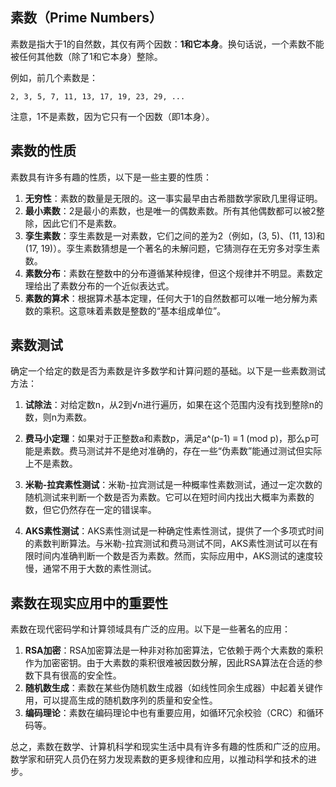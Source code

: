## 素数（Prime Numbers）

素数是指大于1的自然数，其仅有两个因数：**1和它本身**。换句话说，一个素数不能被任何其他数（除了1和它本身）整除。

例如，前几个素数是：

```
2, 3, 5, 7, 11, 13, 17, 19, 23, 29, ...
```

注意，1不是素数，因为它只有一个因数（即1本身）。

## 素数的性质

素数具有许多有趣的性质，以下是一些主要的性质：

1. **无穷性**：素数的数量是无限的。这一事实最早由古希腊数学家欧几里得证明。
2. **最小素数**：2是最小的素数，也是唯一的偶数素数。所有其他偶数都可以被2整除，因此它们不是素数。
3. **孪生素数**：孪生素数是一对素数，它们之间的差为2（例如，(3, 5)、(11, 13)和(17, 19)）。孪生素数猜想是一个著名的未解问题，它猜测存在无穷多对孪生素数。
4. **素数分布**：素数在整数中的分布遵循某种规律，但这个规律并不明显。素数定理给出了素数分布的一个近似表达式。
5. **素数的算术**：根据算术基本定理，任何大于1的自然数都可以唯一地分解为素数的乘积。这意味着素数是整数的“基本组成单位”。

## 素数测试

确定一个给定的数是否为素数是许多数学和计算问题的基础。以下是一些素数测试方法：

1. **试除法**：对给定数n，从2到√n进行遍历，如果在这个范围内没有找到整除n的数，则n为素数。

2. **费马小定理**：如果对于正整数a和素数p，满足a^(p-1) ≡ 1 (mod p)，那么p可能是素数。费马测试并不是绝对准确的，存在一些“伪素数”能通过测试但实际上不是素数。

3. **米勒-拉宾素性测试**：米勒-拉宾测试是一种概率性素数测试，通过一定次数的随机测试来判断一个数是否为素数。它可以在短时间内找出大概率为素数的数，但它仍然存在一定的错误率。

4. **AKS素性测试**：AKS素性测试是一种确定性素性测试，提供了一个多项式时间的素数判断算法。与米勒-拉宾测试和费马测试不同，AKS素性测试可以在有限时间内准确判断一个数是否为素数。然而，实际应用中，AKS测试的速度较慢，通常不用于大数的素性测试。

## 素数在现实应用中的重要性

素数在现代密码学和计算领域具有广泛的应用。以下是一些著名的应用：

1. **RSA加密**：RSA加密算法是一种非对称加密算法，它依赖于两个大素数的乘积作为加密密钥。由于大素数的乘积很难被因数分解，因此RSA算法在合适的参数下具有很高的安全性。
2. **随机数生成**：素数在某些伪随机数生成器（如线性同余生成器）中起着关键作用，可以提高生成的随机数序列的质量和安全性。
3. **编码理论**：素数在编码理论中也有重要应用，如循环冗余校验（CRC）和循环码等。

总之，素数在数学、计算机科学和现实生活中具有许多有趣的性质和广泛的应用。数学家和研究人员仍在努力发现素数的更多规律和应用，以推动科学和技术的进步。